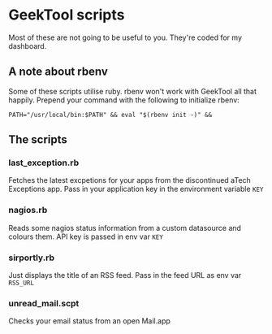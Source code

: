 # GeekTool scripts

Most of these are not going to be useful to you. They're coded for my dashboard.

## A note about rbenv

Some of these scripts utilise ruby. rbenv won't work with GeekTool all that happily. 
Prepend your command with the following to initialize rbenv:
```
PATH="/usr/local/bin:$PATH" && eval "$(rbenv init -)" && 
```

## The scripts

### last_exception.rb

Fetches the latest excpetions for your apps from the discontinued aTech Exceptions
app. Pass in your application key in the environment variable `KEY`

### nagios.rb

Reads some nagios status information from a custom datasource and colours them.
API key is passed in env var `KEY`

### sirportly.rb

Just displays the title of an RSS feed. Pass in the feed URL as env var `RSS_URL`

### unread_mail.scpt

Checks your email status from an open Mail.app